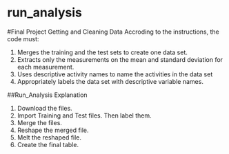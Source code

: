 # run_analysis
#Final Project Getting and Cleaning Data
Accroding to the instructions, the code must:

1. Merges the training and the test sets to create one data set.
2. Extracts only the measurements on the mean and standard deviation for each measurement. 
3. Uses descriptive activity names to name the activities in the data set
4. Appropriately labels the data set with descriptive variable names. 

##Run_Analysis Explanation
1. Download the files.
2. Import Training and Test files. Then label them.
3. Merge the files.
4. Reshape the merged file.
5. Melt the reshaped file.
6. Create the final table.
